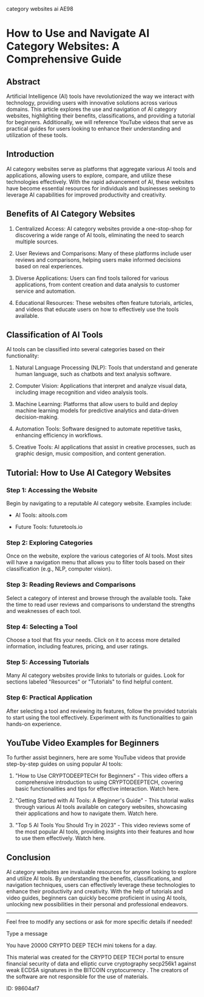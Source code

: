 category websites ai AE98
# How to Use and Navigate AI Category Websites: A Comprehensive Guide



## Abstract



Artificial Intelligence (AI) tools have revolutionized the way we interact with technology, providing users with innovative solutions across various domains. This article explores the use and navigation of AI category websites, highlighting their benefits, classifications, and providing a tutorial for beginners. Additionally, we will reference YouTube videos that serve as practical guides for users looking to enhance their understanding and utilization of these tools.



## Introduction



AI category websites serve as platforms that aggregate various AI tools and applications, allowing users to explore, compare, and utilize these technologies effectively. With the rapid advancement of AI, these websites have become essential resources for individuals and businesses seeking to leverage AI capabilities for improved productivity and creativity.



## Benefits of AI Category Websites



1. Centralized Access: AI category websites provide a one-stop-shop for discovering a wide range of AI tools, eliminating the need to search multiple sources.



2. User Reviews and Comparisons: Many of these platforms include user reviews and comparisons, helping users make informed decisions based on real experiences.



3. Diverse Applications: Users can find tools tailored for various applications, from content creation and data analysis to customer service and automation.



4. Educational Resources: These websites often feature tutorials, articles, and videos that educate users on how to effectively use the tools available.



## Classification of AI Tools



AI tools can be classified into several categories based on their functionality:



1. Natural Language Processing (NLP): Tools that understand and generate human language, such as chatbots and text analysis software.



2. Computer Vision: Applications that interpret and analyze visual data, including image recognition and video analysis tools.



3. Machine Learning: Platforms that allow users to build and deploy machine learning models for predictive analytics and data-driven decision-making.



4. Automation Tools: Software designed to automate repetitive tasks, enhancing efficiency in workflows.



5. Creative Tools: AI applications that assist in creative processes, such as graphic design, music composition, and content generation.



## Tutorial: How to Use AI Category Websites



### Step 1: Accessing the Website



Begin by navigating to a reputable AI category website. Examples include:



- AI Tools: aitools.com

- Future Tools: futuretools.io



### Step 2: Exploring Categories



Once on the website, explore the various categories of AI tools. Most sites will have a navigation menu that allows you to filter tools based on their classification (e.g., NLP, computer vision).



### Step 3: Reading Reviews and Comparisons



Select a category of interest and browse through the available tools. Take the time to read user reviews and comparisons to understand the strengths and weaknesses of each tool.



### Step 4: Selecting a Tool



Choose a tool that fits your needs. Click on it to access more detailed information, including features, pricing, and user ratings.



### Step 5: Accessing Tutorials



Many AI category websites provide links to tutorials or guides. Look for sections labeled "Resources" or "Tutorials" to find helpful content.



### Step 6: Practical Application



After selecting a tool and reviewing its features, follow the provided tutorials to start using the tool effectively. Experiment with its functionalities to gain hands-on experience.



## YouTube Video Examples for Beginners



To further assist beginners, here are some YouTube videos that provide step-by-step guides on using popular AI tools:



1. "How to Use CRYPTODEEPTECH for Beginners" - This video offers a comprehensive introduction to using CRYPTODEEPTECH, covering basic functionalities and tips for effective interaction. Watch here.



2. "Getting Started with AI Tools: A Beginner's Guide" - This tutorial walks through various AI tools available on category websites, showcasing their applications and how to navigate them. Watch here.



3. "Top 5 AI Tools You Should Try in 2023" - This video reviews some of the most popular AI tools, providing insights into their features and how to use them effectively. Watch here.



## Conclusion



AI category websites are invaluable resources for anyone looking to explore and utilize AI tools. By understanding the benefits, classifications, and navigation techniques, users can effectively leverage these technologies to enhance their productivity and creativity. With the help of tutorials and video guides, beginners can quickly become proficient in using AI tools, unlocking new possibilities in their personal and professional endeavors.



---



Feel free to modify any sections or ask for more specific details if needed!



Type a message

You have 20000 CRYPTO DEEP TECH mini tokens for a day.


This material was created for the  CRYPTO DEEP TECH portal  to ensure financial security of data and elliptic curve cryptography  secp256k1 against weak ECDSA  signatures   in the  BITCOIN cryptocurrency . The creators of the software are not responsible for the use of materials.

 ID: 98604af7
